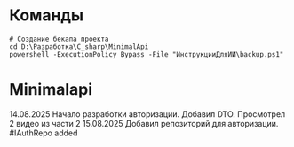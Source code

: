 # Команды

    # Создание бекапа проекта
    cd D:\Разработка\C_sharp\MinimalApi
    powershell -ExecutionPolicy Bypass -File "ИнструкцииДляИИ\backup.ps1"


# Minimalapi
14.08.2025 Начало разработки авторизации. Добавил DTO. Просмотрел 2 видео из части 2
15.08.2025 Добавил репозиторий для авторизации. #IAuthRepo added

